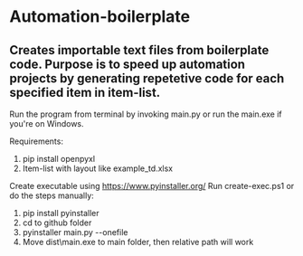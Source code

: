 # Automation-boilerplate
## Creates importable text files from boilerplate code. Purpose is to speed up automation projects by generating repetetive code for each specified item in item-list.

Run the program from terminal by invoking main.py or run the main.exe if you're on Windows.

Requirements:
1. pip install openpyxl
2. Item-list with layout like example_td.xlsx

Create executable using https://www.pyinstaller.org/
Run create-exec.ps1 or do the steps manually:
1. pip install pyinstaller
2. cd to github folder
3. pyinstaller main.py --onefile
4. Move dist\main.exe to main folder, then relative path will work

